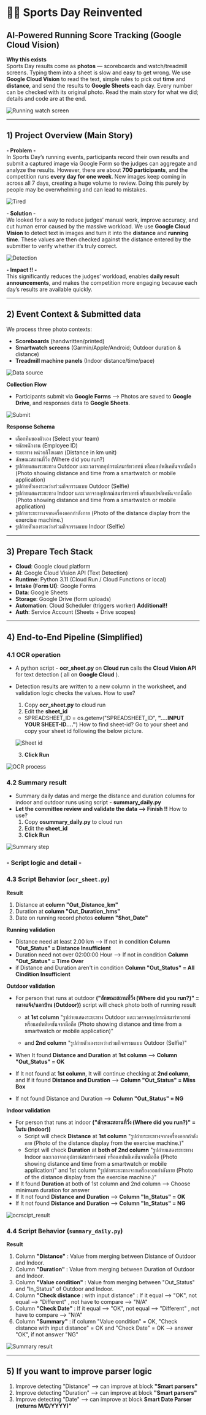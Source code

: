 # 🏃‍♀️ **Sports Day Reinvented**
## AI‑Powered Running Score Tracking (Google Cloud Vision)

**Why this exists**  
Sports Day results come as **photos** — scoreboards and watch/treadmill screens. Typing them into a sheet is slow and easy to get wrong. We use **Google Cloud Vision** to read the text, simple rules to pick out **time** and **distance**, and send the results to **Google Sheets** each day. Every number can be checked with its original photo. Read the main story for what we did; details and code are at the end. 

![Running watch screen](image/running_watch.png "Watch sample")

---

## 1) Project Overview (Main Story)
**- Problem -**  
In Sports Day’s running events, participants record their own results and submit a captured image via Google Form so the judges can aggregate and analyze the results. However, there are about **700 participants**, and the competition runs **every day for one week**. New images keep coming in across all 7 days, creating a huge volume to review. Doing this purely by people may be overwhelming and can lead to mistakes.

![Tired](image/Tired.jpg "Tried")

**- Solution -**  
We looked for a way to reduce judges’ manual work, improve accuracy, and cut human error caused by the massive workload. We use **Google Cloud Vision** to detect text in images and turn it into the **distance** and **running time**. These values are then checked against the distance entered by the submitter to verify whether it’s truly correct.

![Detection](image/Detection.png "Detection")

**- Impact !! -**  
This significantly reduces the judges’ workload, enables **daily result announcements**, and makes the competition more engaging because each day’s results are available quickly.

---

## 2) Event Context & Submitted data
We process three photo contexts:
- **Scoreboards** (handwritten/printed)  
- **Smartwatch screens** (Garmin/Apple/Android; Outdoor duration & distance)
- **Treadmill machine panels** (Indoor distance/time/pace)

![Data source](image/datasource.png "Data source")

**Collection Flow**
- Participants submit via **Google Forms** --> Photos are saved to **Google Drive**, and responses data to **Google Sheets**.

![Submit](image/Submit_data.png "Submit")

**Response Schema**
- เลือกทีมของตัวเอง (Select your team)
- รหัสพนักงาน (Employee ID)
- ระยะทาง หน่วยกิโลเมตร  (Distance in km unit)
- ลักษณะสถานที่วิ่ง (Where did you run?)
- รูปถ่ายแสดงระยะทาง Outdoor และเวลาจากอุปกรณ์สมาร์ทวอทช์ หรือแอปพลิเคชันจากมือถือ  (Photo showing distance and time from a smartwatch or mobile application)
- รูปถ่ายตัวเองระหว่างร่วมกิจกรรมแบบ Outdoor (Selfie)
- รูปถ่ายแสดงระยะทาง Indoor และเวลาจากอุปกรณ์สมาร์ทวอทช์ หรือแอปพลิเคชันจากมือถือ  (Photo showing distance and time from a smartwatch or mobile application)
- รูปถ่ายระยะทางจากเครื่องออกกำลังกาย (Photo of the distance display from the exercise machine.)
- รูปถ่ายตัวเองระหว่างร่วมกิจกรรมแบบ Indoor (Selfie)

---

## 3) Prepare Tech Stack
- **Cloud**: Google cloud platform
- **AI**: Google Cloud Vision API (Text Detection)
- **Runtime**: Python 3.11 (Cloud Run / Cloud Functions or local)
- **Intake (Form UI)**: Google Forms
- **Data**: Google Sheets 
- **Storage**: Google Drive (form uploads)
- **Automation**: Cloud Scheduler (triggers worker) ******Additional!!******
- **Auth**: Service Account (Sheets + Drive scopes)

---

## 4) End‑to‑End Pipeline (Simplified)

### 4.1 OCR operation
- A python script - **ocr_sheet.py** on **Cloud run** calls the **Cloud Vision API** for text detection ( all on **Google Cloud** ).
- Detection results are written to a new column in the worksheet, and validation logic checks the values.
  How to use?
  1. Copy **ocr_sheet.py** to cloud run
  2. Edit the **sheet_id**
    - SPREADSHEET_ID   = os.getenv("SPREADSHEET_ID", **"....INPUT YOUR SHEET-ID...."**)
    How to find sheet-id?
    Go to your sheet and copy your sheet id following the below picture.

    ![Sheet id](image/sheet_id.png "Sheet id")

  3. **Click Run** 

![OCR process](image/OCR_process.png "OCR process")

### 4.2 Summary result
- Summary daily datas and merge the distance and duration columns for indoor and outdoor runs using script - **summary_daily.py** 
- **Let the committee review and validate the data --> Finish !!**
  How to use?
  1. Copy **osummary_daily.py** to cloud run
  2. Edit the **sheet_id**
  3. **Click Run** 

![Summary step](image/Summary_step.png "Summary step")


### - Script logic and detail -  
### 4.3 Script Behavior (`ocr_sheet.py`)
**Result**
1. Distance at **column "Out_Distance_km"**
2. Duration at **column "Out_Duration_hms"**
3. Date on running record photos **column "Shot_Date"**

**Running validation**
- Distance need at least 2.00 km --> If not in condition **Column "Out_Status" = Distance Insufficient**
- Duration need not over 02:00:00 Hour --> If not in condition **Column "Out_Status" = Time Over**
- if Distance and Duration aren't in condition **Column "Out_Status" = All Cindition Insufficient**

**Outdoor validation**
- For person that runs at outdoor **("ลักษณะสถานที่วิ่ง (Where did you run?)" = กลางแจ้ง/นอกบ้าน (Outdoor))** script will check photo both of running result 

  - at **1st column** "รูปถ่ายแสดงระยะทาง Outdoor และเวลาจากอุปกรณ์สมาร์ทวอทช์ หรือแอปพลิเคชันจากมือถือ  (Photo showing distance and time from a smartwatch or mobile application)"

  - and **2nd column** "รูปถ่ายตัวเองระหว่างร่วมกิจกรรมแบบ Outdoor (Selfie)"
- When It found **Distance and Duration** at **1st column** --> **Column "Out_Status" =  OK**
- If It not found at **1st column**, It will continue checking at **2nd column**, and If it found **Distance and Duration** --> **Column "Out_Status" =  Miss Box**
- If not found Distance and Duration --> **Column "Out_Status" =  NG**

**Indoor validation**
- For person that runs at indoor **("ลักษณะสถานที่วิ่ง (Where did you run?)" = ในร่ม (Indoor))** 
    - Script will check **Distance** at **1st column** "รูปถ่ายระยะทางจากเครื่องออกกำลังกาย (Photo of the distance display from the exercise machine.)"
    - Script will check **Duration** at **both of 2nd column** "รูปถ่ายแสดงระยะทาง Indoor และเวลาจากอุปกรณ์สมาร์ทวอทช์ หรือแอปพลิเคชันจากมือถือ  (Photo showing distance and time from a smartwatch or mobile application)" and 1st column "รูปถ่ายระยะทางจากเครื่องออกกำลังกาย (Photo of the distance display from the exercise machine.)" 
- If It found **Duration** at both of 1st column and 2nd column --> Choose minimum duration for answer
- If It not found **Distance and Duration** --> **Column "In_Status" =  OK**
- If It not found **Distance and Duration** --> **Column "In_Status" =  NG**

![ocrscipt_result](image/indoor_outdoor_result.png "ocrscipt_result")

### 4.4 Script Behavior (`summary_daily.py`)
**Result**
1. Column **"Distance"** : Value from merging between Distance of Outdoor and Indoor.
2. Column **"Duration"** : Value from merging between Duration of Outdoor and Indoor.
3. Column **"Value condition"** : Value from merging between "Out_Status" and "In_Status" of Outdoor and Indoor.
4. Column **"Check distance** : with input distance" : If it equal --> "OK", not equal --> "Different" , not have to compare --> "N/A"
5. Column **"Check Date"** : If it equal --> "OK", not equal --> "Different" , not have to compare --> "N/A"
6. Column **"Summary"** : if column "Value condition" = OK, "Check distance with input distance" = OK and "Check Date" = OK --> answer "OK", if not answer "NG"

![Summary result](image/summary_result.png "Summary result")

---

## 5) If you want to improve parser logic
1. Improve detecting "Distance" --> can improve at block **"Smart parsers"**
2. Improve detecting "Duration" --> can improve at block **"Smart parsers"**
3. Improve detecting "Date" --> can improve at block **Smart Date Parser (returns M/D/YYYY)"**











